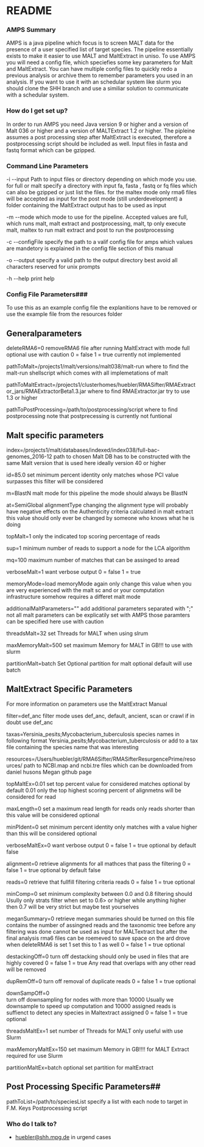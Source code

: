 # README #

### AMPS Summary ###

AMPS is a java pipeline which focus is to screen MALT data for the presence of a user specified 
list of target species. The pipeline essentially exists to make it easier to use MALT and MaltExtract 
in uniso. To use AMPS you will need a config file, which speciefies some key parameters for Malt and 
MaltExtract. You can have multiple config files to quickly redo a previous analysis or archive them 
to remember parameters you used in an analysis. If you want to use it with an schedular system like slurm
you should clone the SHH branch and use a similiar solution to communicate with a schedular system.


### How do I get set up? ###

In order to run AMPS you need Java version 9 or higher and a version of Malt 036 or higher 
and a version of MALTExtract 1.2 or higher. 
The pipleine assumes a post processing step after MaltExtract is executed, therefore a postprocessing 
script should be included as well.
Input files in fasta and fastq format which can be gzipped. 

### Command Line Parameters ###

-i --input Path to input files or directory depending on which mode you use. 
for full or malt specify a directory with input fa, fasta , fastq or fq files 
which can also be gzipped or just list the files.
for the maltex mode only rma6 files will be accepted as input
for the post mode (still underdevelopment) a folder containing the MaltExtract output
has to be used as input

-m --mode which mode to use for the pipeline. Accepted values are full, which runs malt, 
malt extract and postprocessing, malt, tp only execute malt, maltex to run malt extract and
post to run the postprocessing
 
-c --configFile specify the path to a valif config file for amps which values are mandetory 
is explained in the config file section of this manual

-o --output specify a valid path to the output directory best avoid all characters reserved for
unix prompts

-h --help print help

### Config File Parameters###
To use this as an example config file the explanitions have to be removed or 
use the example file from the resources folder
## Generalparameters ##

deleteRMA6=0 
removeRMA6 file after running MaltExtract with mode full optional 
use with caution 0 = false 1 = true currently not implemented

pathToMalt=/projects1/malt/versions/malt038/malt-run 
where to find the malt-run shellscript which comes with all implemetations of malt

pathToMaltExtract=/projects1/clusterhomes/huebler/RMASifter/RMAExtractor_jars/RMAExtractorBeta1.3.jar 
where to find RMAExtractor.jar try to use 1.3 or higher 

pathToPostProcessing=/path/to/postprocessing/script
where to find postprocessing note that postprecessing is currently not funtional

## Malt specific parameters ##

index=/projects1/malt/databases/indexed/index038/full-bac-genomes_2016-12
path to chosen Malt DB has to be constructed with the same Malt version that is used here ideally 
version 40 or higher

id=85.0	set minimum percent identity only matches whose PCI value 
surpasses this filter will be considered 

m=BlastN malt mode for this pipeline the mode should always be BlastN

at=SemiGlobal
alignmentType changing the alignment type will probably have negative effects
on the Authenticity criteria calculated in malt extract this value 
should only ever be changed by someone who knows what he is doing

topMalt=1 
only the indicated top scoring percentage of reads

sup=1 
minimum number of reads to support a node for the LCA algorithm

mq=100 
maximum number of matches that can be assinged to aread

verboseMalt=1 
want verbose output 0 = false 1 = true

memoryMode=load 
memoryMode again only change this value when you are very experienced with 
the malt sc and or your computation infrastructure somehow requires a differet malt mode

additionalMaltParameters="" 
add additional parameters separated with ";" not all malt parameters 
can be explicatily set with AMPS those paramters can be specified here use with caution

threadsMalt=32
set Threads for MALT when using slrum

maxMemoryMalt=500
set maximum Memory for MALT in GB!!! to use with slurm

partitionMalt=batch 
Set Optional partition for malt optional default will use batch

## MaltExtract Specific Parameters ## 
For more information on parameters use the MaltExtract Manual

filter=def_anc
filter mode uses def_anc, default, ancient, scan or crawl if in doubt use def_anc

taxas=Yersinia_pesits;Mycobacterium_tuberculosis
species names in following format Yersinia_pesits;Mycobacterium_tuberculosis
or add to a tax file containing the species name that was interesting

resources=/Users/huebler/git/RMA6Sifter/RMASifterResurgencePrime/resources/
path to NCBI.map and ncbi.tre files which can be downloaded from daniel husons Megan github page

topMaltEx=0.01
set top percent value for considered matches optional by default 0.01 only the top highest 
scoring percent  of alignmetns will be considered for read

maxLength=0 
set a maximum read length for reads only reads shorter 
than this value will be considered optional

minPIdent=0
set minimum percent identity only matches with a value 
higher than this will be considered optional

verboseMaltEx=0
want verbose output 0 = false 1 = true optional by default false

alignment=0
retrieve alignments for all mathces that pass the filtering
0 = false 1 = true optional by default false

reads=0
retrieve that fullfill filtering criteria reads 0 = false 1 = true optional

minComp=0
set minimum complexity between 0.0 and 0.8 filtering should 
Usully only strats filter when set to 0.6> or higher while anything higher then 0.7 
will be very strict but maybe test yourselves

meganSummary=0
retrieve megan summaries should be turned on this file contains the number of assingned 
reads and the taxonomic tree before any filtering was done cannot be used as input for MALTextract
but after the final analysis rma6 files can be roemeved to save space on the ard drove
when deleteRMA6 is set 1 set this to 1 as well 0 = false 1 = true optional

destackingOff=0
turn off destacking should only be used in files that are highly covered 0 = false 1 = true 
Any read that overlaps with any other read will be removed

dupRemOff=0	
turn off removal of duplicate reads 0 = false 1 = true optional

downSampOff=0	
turn off downsampling for nodes with more than 10000 
Usually we downsample to speed up computation and 10000 assigned reads is 
suffienct to detect any species in Maltextract
assigned 0 = false 1 = true optional 

threadsMaltEx=1
set number of Threads for MALT only useful with use Slurm

maxMemoryMaltEx=150
set maximum Memory in GB!!!! for MALT Extract required for use Slurm

partitionMaltEx=batch
optional set partition for maltExtract

## Post Processing Specific Parameters##
pathToList=/path/to/speciesList
specify a list with each node to target in F.M. Keys Postprocessing script

### Who do I talk to? ###

* huebler@shh.mpg.de in urgend cases

